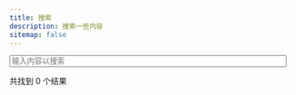```yaml
---
title: 搜索
description: 搜索一些内容
sitemap: false
---
```

<input id="search-input" autocomplete="off" autocapitalize="off" maxlength="80" placeholder="输入内容以搜索" spellcheck="false"
  type="search" />
<div>共找到 <span id="search-count">0</span> 个结果</div>
<ul id="search-results"></ul>
<script data-pjax>
  (function () {
    var search = document.getElementById("search-input");
    var count = document.getElementById("search-count");
    var container = document.getElementById("search-results");
    if (search) {
      if (typeof String.prototype.trim === "undefined") {
        String.prototype.trim = function () {
          return this.replace(/^[\x09\x0A\x0B\x0C\x0D\x20\xA0\u1680\u2000\u2001\u2002\u2003\u2004\u2005\u2006\u2007\u2008\u2009\u200A\u202F\u205F\u3000\u2028\u2029\uFEFF]+|[\x09\x0A\x0B\x0C\x0D\x20\xA0\u1680\u2000\u2001\u2002\u2003\u2004\u2005\u2006\u2007\u2008\u2009\u200A\u202F\u205F\u3000\u2028\u2029\uFEFF]+$/g, '');
        };
      }
      var request = new XMLHttpRequest();
      request.open("GET", "/search.xml", true);
      function onload() {
        /** @type {Document} */
        var dom, getElementValue;
        if (typeof DOMParser !== "undefined") {
          dom = new DOMParser().parseFromString(request.responseText, "text/xml");
          getElementValue = function (element, tag) {
            return element.querySelector(tag).textContent;
          };
        }
        else if (typeof ActiveXObject !== "undefined") {
          function createDocument() {
            var versions = ["MSXML2.DOMDocument.6.0", "MSXML2.DOMDocument.5.0", "MSXML2.DOMDocument.4.0", "MSXML2.DOMDocument.3.0", "MSXML2.DOMDocument"];
            for (var i = 0; i < versions.length; i++) {
              try { return new ActiveXObject(versions[i]); }
              catch (_) { }
            }
          }
          dom = createDocument();
          dom.loadXML(request.responseText);
          getElementValue = function (element, tag) {
            return element.selectSingleNode(tag).text;
          };
        }
        var entries = dom.getElementsByTagName("entry");
        var datas = [];
        for (var i = 0; i < entries.length; i++) {
          var entry = entries[i];
          var title = getElementValue(entry, "title");
          var content = getElementValue(entry, "content");
          var url = getElementValue(entry, "url");
          datas.push({
            title: title.trim(),
            content: content ? content.trim().replace(/<[^>]+>/g, '') : '',
            url: decodeURIComponent(url).replace(/\/{2,}/g, '/')
          });
        }
        function oninput() {
          var searchText = search.value.trim().toLowerCase();
          var keywords = searchText.split(/[-\s]+/);
          var results = [];
          for (var i = 0; i < keywords.length; i++) {
            var word = keywords[i];
            if (word.length) {
              var div = document.createElement('div');
              div.innerText = word.toLowerCase();
              word = div.innerHTML;
              for (var j = 0; j < datas.length; j++) {
                var data = datas[j];
                var regex = new RegExp(word, 'i');
                if (regex.test(data.title.toLowerCase()) || regex.test(data.content.toLowerCase())) {
                  if ((function () {
                    for (var k = 0; k < results.length; k++) {
                      if (data.url === results[k].url) {
                        return false;
                      }
                    }
                    return true;
                  })()) {
                    results.push(data);
                  }
                }
              }
            }
          }
          count.innerText = results.length;
          var content = '';
          for (var j = 0; j < results.length; j++) {
            var result = results[j];
            content += "<li>" + '<a href="' + result.url + '">' + result.title + "</a>" + "</li>"
          }
          container.innerHTML = content;
          if (typeof pjax === "object") { pjax.refresh(container); }
        }
        if (search.addEventListener) {
          search.addEventListener("input", oninput);
        }
        else {
          search.onchange = search.onkeyup = oninput;
        }
      }
      if (typeof request.onload === "undefined") {
        request.onreadystatechange = function () {
          if (request.readyState === 4 && (request.status >= 200 && request.status < 300 || request.status === 304)) {
            onload();
          }
        };
      }
      else {
        request.onload = onload;
      }
      request.send();
    }
  })();
</script>
<style>
  #search-input {
    width: calc(100% - 16px);
    outline: 0;
  }
</style>